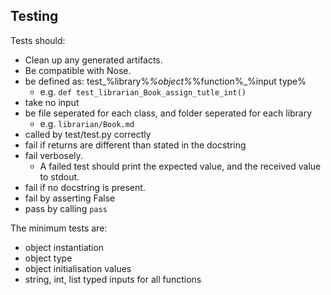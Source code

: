 ## Testing

Tests should:

* Clean up any generated artifacts.
* Be compatible with Nose.
* be defined as: test_%library%_%object%_%function%_%input type%
    * e.g. ```def test_librarian_Book_assign_tutle_int()```
* take no input
* be file seperated for each class, and folder seperated for each library
    * e.g. ```librarian/Book.md```
* called by test/test.py correctly
* fail if returns are different than stated in the docstring
* fail verbosely.
    * A failed test should print the expected value, and the received value to stdout.
* fail if no docstring is present.
* fail by asserting False
* pass by calling ```pass```

The minimum tests are:

* object instantiation
* object type
* object initialisation values
* string, int, list typed inputs for all functions
